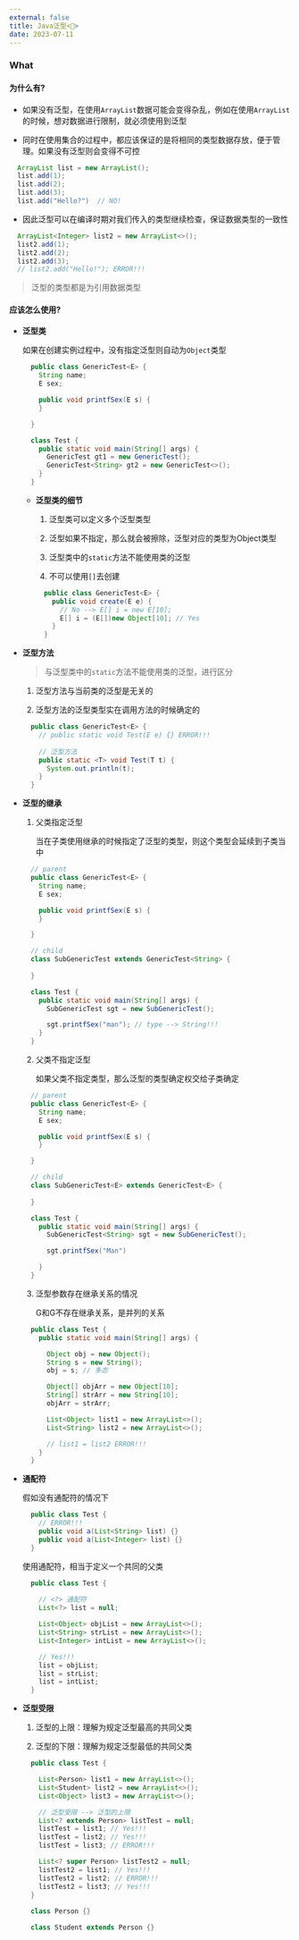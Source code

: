 ```yaml
---
external: false
title: Java泛型<🌱>
date: 2023-07-11
---
```


### What

#### 为什么有?

  - 如果没有泛型，在使用`ArrayList`数据可能会变得杂乱，例如在使用`ArrayList`的时候，想对数据进行限制，就必须使用到泛型

  - 同时在使用集合的过程中，都应该保证的是将相同的类型数据存放，便于管理。如果没有泛型则会变得不可控

  ```java
    ArrayList list = new ArrayList();
    list.add(1);
    list.add(2);
    list.add(3);
    list.add("Hello?")  // NO!
  ```

  - 因此泛型可以在编译时期对我们传入的类型继续检查，保证数据类型的一致性

  ```java
    ArrayList<Integer> list2 = new ArrayList<>();
    list2.add(1);
    list2.add(2);
    list2.add(3);
    // list2.add("Hello!"); ERROR!!!
  ```
  
  > 泛型的类型都是为引用数据类型

#### 应该怎么使用?

  - **泛型类**

    如果在创建实例过程中，没有指定泛型则自动为`Object`类型

    ```java
      public class GenericTest<E> {
        String name;
        E sex;

        public void printfSex(E s) {
        }

      }

      class Test {
        public static void main(String[] args) {
          GenericTest gt1 = new GenericTest();
          GenericTest<String> gt2 = new GenericTest<>();
        }
      }
    ```

    - **泛型类的细节**

      1. 泛型类可以定义多个泛型类型

      2. 泛型如果不指定，那么就会被擦除，泛型对应的类型为Object类型

      3. 泛型类中的`static`方法不能使用类的泛型

      4. 不可以使用`[]`去创建

        ```java
          public class GenericTest<E> {
            public void create(E e) {
              // No --> E[] i = new E[10];
              E[] i = (E[])new Object[10]; // Yes
            }
          }
        ```

  - **泛型方法**

    > 与泛型类中的`static`方法不能使用类的泛型，进行区分

    1. 泛型方法与当前类的泛型是无关的

    2. 泛型方法的泛型类型实在调用方法的时候确定的

    ```java
      public class GenericTest<E> {
        // public static void Test(E e) {} ERROR!!!
        
        // 泛型方法
        public static <T> void Test(T t) {
          System.out.println(t);
        }
      }
    ```

  - **泛型的继承**

    1. 父类指定泛型

        当在子类使用继承的时候指定了泛型的类型，则这个类型会延续到子类当中

      ```java
        // parent
        public class GenericTest<E> {
          String name;
          E sex;

          public void printfSex(E s) {
          }

        }

        // child
        class SubGenericTest extends GenericTest<String> {
          
        }

        class Test {
          public static void main(String[] args) {
            SubGenericTest sgt = new SubGenericTest();

            sgt.printfSex("man"); // type --> String!!!
          }
        }
      ```

    2. 父类不指定泛型

        如果父类不指定类型，那么泛型的类型确定权交给子类确定

      ```java
        // parent
        public class GenericTest<E> {
          String name;
          E sex;

          public void printfSex(E s) {
          }

        }

        // child
        class SubGenericTest<E> extends GenericTest<E> {
          
        }

        class Test {
          public static void main(String[] args) {
            SubGenericTest<String> sgt = new SubGenericTest();

            sgt.printfSex("Man")

          }
        }
      ```
    
    3. 泛型参数存在继承关系的情况

        G<E>和G<T>不存在继承关系，是并列的关系

      ```java
        public class Test {
          public static void main(String[] args) {

            Object obj = new Object();
            String s = new String();
            obj = s; // 多态

            Object[] objArr = new Object[10];
            String[] strArr = new String[10];
            objArr = strArr;

            List<Object> list1 = new ArrayList<>();
            List<String> list2 = new ArrayList<>();

            // list1 = list2 ERROR!!!
          }
        }
      ```

  - **通配符**

    假如没有通配符的情况下

    ```java
      public class Test {
        // ERROR!!!
        public void a(List<String> list) {}
        public void a(List<Integer> list) {}
      }
    ```

    使用通配符，相当于定义一个共同的父类

    ```java
      public class Test {
        
        // <?> 通配符
        List<?> list = null;

        List<Object> objList = new ArrayList<>();
        List<String> strList = new ArrayList<>();
        List<Integer> intList = new ArrayList<>();

        // Yes!!!
        list = objList;
        list = strList;
        list = intList;
      }
    ```

  - **泛型受限**

      1. 泛型的上限：理解为规定泛型最高的共同父类

      2. 泛型的下限：理解为规定泛型最低的共同父类

    ```java
      public class Test {

        List<Person> list1 = new ArrayList<>();
        List<Student> list2 = new ArrayList<>();
        List<Object> list3 = new ArrayList<>();

        // 泛型受限 --> 泛型的上限
        List<? extends Person> listTest = null;
        listTest = list1; // Yes!!!
        listTest = list2; // Yes!!!
        listTest = list3; // ERROR!!!

        List<? super Person> listTest2 = null;
        listTest2 = list1; // Yes!!!
        listTest2 = list2; // ERROR!!!
        listTest2 = list3; // Yes!!!
      }
      
      class Person {}

      class Student extends Person {}
    ```
